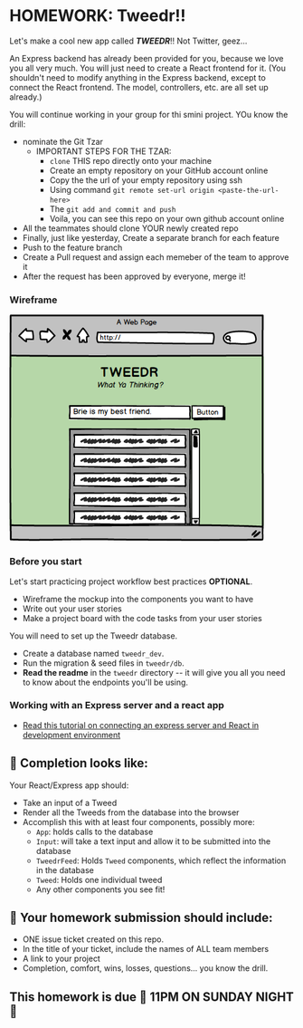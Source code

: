 # HOMEWORK: Tweedr!!

Let's make a cool new app called ***TWEEDR***!! Not Twitter, geez...

An Express backend has already been provided for you, because we love you all very much. You will just need to create a React frontend for it. (You shouldn't need to modify anything in the Express backend, except to connect the React frontend. The model, controllers, etc. are all set up already.)

You will continue working in your group for thi smini project.
YOu know the drill: 
* nominate the Git Tzar 
    * IMPORTANT STEPS FOR THE TZAR:
        * `clone` THIS repo directly onto your machine
        * Create an empty repository on your GitHub account online
        * Copy the the url of your empty repository using ssh 
        * Using command `git remote set-url origin <paste-the-url-here>`
        * The `git add and commit and push`
        * Voila, you can see this repo on your own github account online
* All the teammates should clone YOUR newly created repo
* Finally, just like yesterday, Create a separate branch for each feature 
* Push to the feature branch
* Create a Pull request and assign each memeber of the team to approve it
* After the request has been approved by everyone, merge it!
 
### Wireframe

![tweedr](./assets/tweedr.png)

### Before you start

Let's start practicing project workflow best practices **OPTIONAL**.

- Wireframe the mockup into the components you want to have
- Write out your user stories
- Make a project board with the code tasks from your user stories

You will need to set up the Tweedr database.
- Create a database named `tweedr_dev`.
- Run the migration & seed files in `tweedr/db`.
- **Read the readme** in the `tweedr` directory -- it will give you all you need to know about the endpoints you'll be using.

### Working with an Express server and a react app

- [Read this tutorial on connecting an express server and React in development environment](https://www.fullstackreact.com/articles/using-create-react-app-with-a-server/)

## 🚀 Completion looks like:

Your React/Express app should:

- Take an input of a Tweed
- Render all the Tweeds from the database into the browser
- Accomplish this with at least four components, possibly more:
    - `App`: holds calls to the database
    - `Input`: will take a text input and allow it to be submitted into the database
    - `TweedrFeed`: Holds `Tweed` components, which reflect the information in the database
    - `Tweed`: Holds one individual tweed
    - Any other components you see fit!

## 🚀 Your homework submission should include:

- ONE issue ticket created on this repo.
- In the title of your ticket, include the names of ALL team members
- A link to your project
- Completion, comfort, wins, losses, questions... you know the drill.

## This homework is due 🚨 11PM ON SUNDAY NIGHT 🚨
